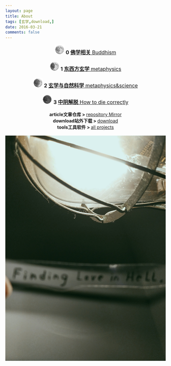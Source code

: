 ```yaml
---
layout: page
title: About
tags: [玄学,download,]
date: 2016-03-21
comments: false
---  
```

<center><a href="https://3luna.github.io/luna0/"><b> </b></a></center>

<center><img src="/assets/img/luna0.png" style="width: 30px;height: 30px;"><font size="3"><b> 0 </b><a href="/luna0/"><b>佛学相关</b> Buddhism</a></font></center>
<br />
<center><img src="/assets/img/luna1.png" style="width: 30px;height: 30px;"><font size="3"><b> 1 </b><a href="/luna1/"><b>东西方玄学</b> metaphysics</a></font></center>
<br />
<center><img src="/assets/img/luna2.png" style="width: 30px;height: 30px;"><font size="3"><b> 2 </b><a href="/luna2/"><b>玄学与自然科学</b> metaphysics&science</a></font></center>
<br />
<center><img src="/assets/img/luna3.png" style="width: 30px;height: 30px;"><font size="3"><b> 3 </b><a href="/luna2/"><b>中阴解脱</b> How to die correctly</font></a></center>
<br />
<center><b>article文章仓库 > </b><a href="https://github.com/3luna/mirror/"> repository Mirror</a></center>
<center><b>download站外下载 > </b><a href="/posts/"> download</a></center>
<center><b>tools工具软件 > </b><a href="/projects/"> all projects</a></center>
<br />
<center><img src="/assets/img/023246.jpg"></center>
